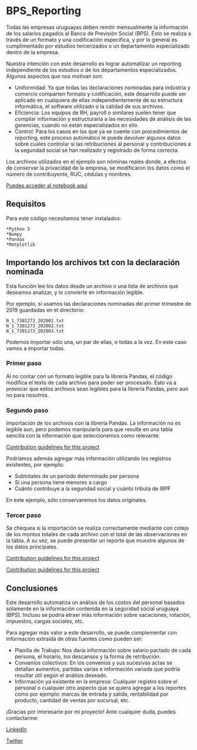 # BPS_Reporting

Todas las empresas uruguayas deben remitir mensualmente la información de los salarios pagados al Banco de Previsión Social (BPS). Ésto se realiza a través de un formato y una codificación específica, y por lo general es cumplimentado por estudios tercerizados o un departamento especializado dentro de la empresa.

Nuestra intención con este desarrollo es lograr automatizar un reporting independiente de los estudios o de los departamentos especializados. Algunos aspectos que nos motivan son:
* Uniformidad: Ya que todas las declaraciones nominadas para industria y comercio comparten formato y codificación, este desarrollo puede ser aplicado en cualquiera de ellas independientemente de su estructura informática, el software utilizado o la calidad de sus archivos.
* Eficiencia: Los equipos de RH, payroll o similares suelen tener que compilar información y estructurarla a las necesidades de análisis de las gerencias, cuando no están especializados en ello.
* Control: Para los casos en los que ya se cuente con procedimientos de reporting, este proceso automático le puede devolver algunos datos sobre cuales controlar si las retribuciones al personal y contribuciones a la seguridad social se han realizado y registrado de forma correcta.

Los archivos utilizados en el ejemplo son nóminas reales donde, a efectos de conservar la privacidad de la empresa, se modificaron los datos como el número de contribuyente, RUC, cédulas y nombres.

[Puedes acceder al notebook aquí](https://github.com/GregorioMorena/BPS_Reporting/blob/main/f_bps.ipynb)

## Requisitos

Para este código necesitamos tener instalados:

```
*Python 3
*Numpy
*Pandas
*Matplotlib
```

## Importando los archivos txt con la declaración nominada

Esta función lee los datos desde un archivo o una lista de archivos que deseamos analizar, y lo convierte en información legible.

Por ejemplo, si usamos las declaraciones nominadas del primer trimestre de 2019 guardadas en el directorio:

```
N_1_7301273_202001.txt
N_1_7301273_202002.txt
N_1_7301273_202003.txt
```

Podemos importar sólo una, un par de ellas, o todas a la vez. En este caso vamos a importar todas.

### Primer paso

Al no contar con un formato legible para la librería Pandas, el código modifica el texto de cada archivo para poder ser procesado.
Esto va a provocar que estos archivos sean legibles para la librería Pandas, pero aun no para nosotros.

### Segundo paso

Importación de los archivos con la librería Pandas. La información no es legible aun, pero podemos manipularla para que resulte en una tabla sencilla con la información que seleccionemos como relevante.

[Contribution guidelines for this project](nominadas.png)

Podríamos además agregar más información utilizando los registros existentes, por ejemplo:

* Subtotales de un período determinado por persona
* Si una persona tiene menores a cargo
* Cuánto contribuye a la seguridad social y cuánto tributa de IRPF

En este ejemplo, sólo conservaremos los datos originales.

### Tercer paso

Se chequea si la importación se realiza correctamente mediante con cotejo de los montos totales de cada archivo con el total de las observaciones en la tabla. A su vez, se puede presentar un reporte que muestre algunos de los datos principales.

[Contribution guidelines for this project](jornales.png)

[Contribution guidelines for this project](remuneraciones.png)

## Conclusiones

Este desarrollo automatiza un análisis de los costos del personal basados sólamente en la información contenida en la seguridad social uruguaya (BPS). Incluso se podría etraer más información sobre vacaciones, rotación, impuestos, cargas sociales, etc.

Para agregar más valor a este desarrollo, se puede complementar con información extraída de otras fuentes como pueden ser:

* Planilla de Trabajo: Nos daría información sobre salario pactado de cada persona, el horario, los descansos y la forma de retribución.
* Convenios colectivos: En los convenios y sus sucesivas actas se detallan aumentos, partidas varias e información variada que podría resultar útil según el análisis deseado.
* Información ya existente en la empresa: Cualquier registro sobre el personal o cualquier otro aspecto que se quiera agregar a los reportes como por ejemplo: marcas de entrada y salida, rentabilidad por producto, cantidad de ventas por sucursal, etc.


¡Gracias por interesarte por mi proyecto! Ante cualquier duda, puedes contactarme:

[LinkedIn](https://www.linkedin.com/in/gregoriomorena/)

[Twitter](https://twitter.com/GregorioMP1985)
